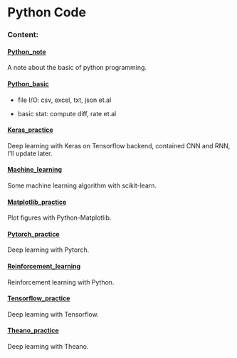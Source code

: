 # Python Code

### Content:
#### [Python_note](https://github.com/roguesir/Python-R-code/tree/master/python_note/Python_basic.pdf)

A note about the basic of python programming.

#### [Python_basic](https://github.com/roguesir/Python-R-code/tree/master/Python-code/python_basic)

- file I/O: csv, excel, txt, json et.al

- basic stat: compute diff, rate et.al

#### [Keras_practice](https://github.com/roguesir/Python-R-code/tree/master/Python-code/keras_practice)

Deep learning with Keras on Tensorflow backend, contained CNN and RNN, I'll update later.

#### [Machine_learning](https://github.com/roguesir/Python-R-code/tree/master/Python-code/machine_learning)

Some machine learning algorithm with scikit-learn.

#### [Matplotlib_practice](https://github.com/roguesir/Python-R-code/tree/master/Python-code/matplotlib_practice)

Plot figures with Python-Matplotlib.

#### [Pytorch_practice](https://github.com/roguesir/Python-R-code/tree/master/Python-code/pytorch_practice)

Deep learning with Pytorch.

#### [Reinforcement_learning](https://github.com/roguesir/Python-R-code/tree/master/Python-code/reinforcement_learning)

Reinforcement learning with Python.

#### [Tensorflow_practice](https://github.com/roguesir/Python-R-code/tree/master/Python-code/tensorflow_practice)

Deep learning with Tensorflow.

#### [Theano_practice](https://github.com/roguesir/Python-R-code/tree/master/Python-code/theano_practice)

Deep learning with Theano.
